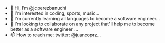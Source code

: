 - 👋 Hi, I’m @jcperezbanuchi
- 👀 I’m interested in coding, sports, music...
- 🌱 I’m currently learning all languages to become a software engineer...
- 💞️ I’m looking to collaborate on any project that'll help me to become better as a software engineer ...
- 📫 How to reach me: twitter: @juancoprz...

<!---
jcperezbanuchi/jcperezbanuchi is a ✨ special ✨ repository because its `README.md` (this file) appears on your GitHub profile.
You can click the Preview link to take a look at your changes.
--->
